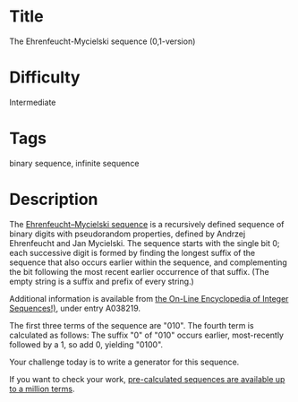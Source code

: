 # Title

The Ehrenfeucht-Mycielski sequence (0,1-version)

# Difficulty

Intermediate

# Tags

binary sequence, infinite sequence

# Description

The [Ehrenfeucht–Mycielski sequence](https://en.wikipedia.org/wiki/Ehrenfeucht%E2%80%93Mycielski_sequence) is a recursively defined sequence of binary digits with pseudorandom properties, defined by Andrzej Ehrenfeucht and Jan Mycielski. The sequence starts with the single bit 0; each successive digit is formed by finding the longest suffix of the sequence that also occurs earlier within the sequence, and complementing the bit following the most recent earlier occurrence of that suffix. (The empty string is a suffix and prefix of every string.)

Additional information is available from [the On-Line Encyclopedia of Integer Sequences!)](https://oeis.org/A038219), under entry A038219. 

The first three terms of the sequence are "010". The fourth term is calculated as follows: The suffix "0" of "010" occurs earlier, most-recently followed by a 1, so add 0, yielding "0100". 

Your challenge today is to write a generator for this sequence. 

If you want to check your work, [pre-calculated sequences are available up to a million terms](http://barnyard.syr.edu/mseq/mseq.shtml). 
